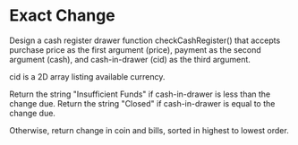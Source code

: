 # Exact Change

Design a cash register drawer function checkCashRegister() that accepts purchase
price as the first argument (price), payment as the second argument (cash),
and cash-in-drawer (cid) as the third argument.

cid is a 2D array listing available currency.

Return the string "Insufficient Funds" if cash-in-drawer is less than the
change due. Return the string "Closed" if cash-in-drawer is equal to the
change due.

Otherwise, return change in coin and bills, sorted in highest to lowest order.
